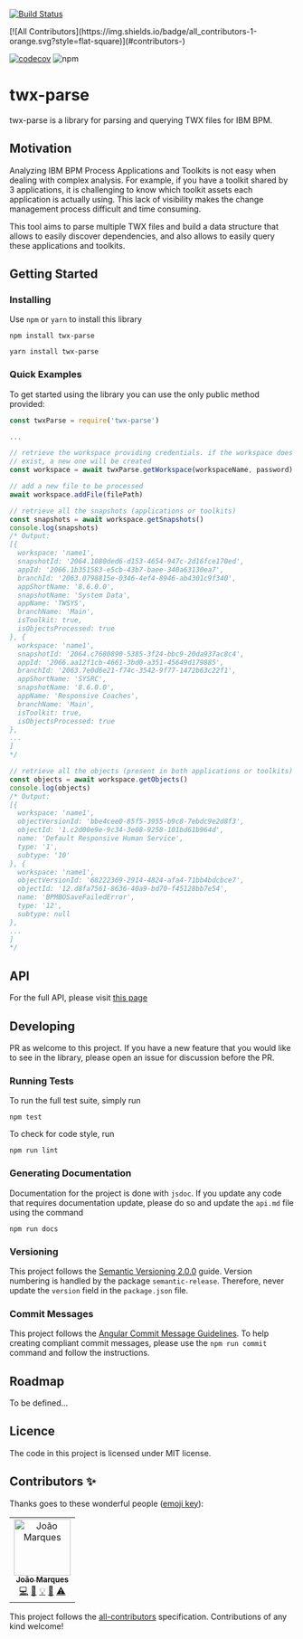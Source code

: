 [![Build Status](https://travis-ci.org/tigermarques/twx-parse.svg?branch=master)](https://travis-ci.org/tigermarques/twx-parse)
<!-- ALL-CONTRIBUTORS-BADGE:START - Do not remove or modify this section -->[![All Contributors](https://img.shields.io/badge/all_contributors-1-orange.svg?style=flat-square)](#contributors-)<!-- ALL-CONTRIBUTORS-BADGE:END -->
[![codecov](https://codecov.io/gh/tigermarques/twx-parse/branch/master/graph/badge.svg)](https://codecov.io/gh/tigermarques/twx-parse)
![npm](https://img.shields.io/npm/v/twx-parser?color=green&label=npm%20package)

# twx-parse
twx-parse is a library for parsing and querying TWX files for IBM BPM.

## Motivation
Analyzing IBM BPM Process Applications and Toolkits is not easy when dealing with complex analysis. For example, if you have a toolkit shared by 3 applications, it is challenging to know which toolkit assets each application is actually using. This lack of visibility makes the change management process difficult and time consuming.

This tool aims to parse multiple TWX files and build a data structure that allows to easily discover dependencies, and also allows to easily query these applications and toolkits.

## Getting Started

### Installing

Use `npm` or `yarn` to install this library

```
npm install twx-parse

yarn install twx-parse
```

### Quick Examples

To get started using the library you can use the only public method provided:

```javascript
const twxParse = require('twx-parse')

...

// retrieve the workspace providing credentials. if the workspace does not
// exist, a new one will be created
const workspace = await twxParse.getWorkspace(workspaceName, password)

// add a new file to be processed
await workspace.addFile(filePath)

// retrieve all the snapshots (applications or toolkits)
const snapshots = await workspace.getSnapshots()
console.log(snapshots)
/* Output:
[{
  workspace: 'name1',
  snapshotId: '2064.1080ded6-d153-4654-947c-2d16fce170ed',
  appId: '2066.1b351583-e5cb-43b7-baee-340a63130ea7',
  branchId: '2063.0798815e-0346-4ef4-8946-ab4301c9f340',
  appShortName: '8.6.0.0',
  snapshotName: 'System Data',
  appName: 'TWSYS',
  branchName: 'Main',
  isToolkit: true,
  isObjectsProcessed: true
}, {
  workspace: 'name1',
  snapshotId: '2064.c7680890-5385-3f24-bbc9-20da937ac8c4',
  appId: '2066.aa12f1cb-4661-3bd0-a351-45649d179885',
  branchId: '2063.7e0d6e21-f74c-3542-9f77-1472b63c22f1',
  appShortName: 'SYSRC',
  snapshotName: '8.6.0.0',
  appName: 'Responsive Coaches',
  branchName: 'Main',
  isToolkit: true,
  isObjectsProcessed: true
},
...
]
*/

// retrieve all the objects (present in both applications or toolkits)
const objects = await workspace.getObjects()
console.log(objects)
/* Output:
[{
  workspace: 'name1',
  objectVersionId: 'bbe4cee0-85f5-3955-b9c8-7ebdc9e2d8f3',
  objectId: '1.c2d00e9e-9c34-3e08-9258-101bd61b964d',
  name: 'Default Responsive Human Service',
  type: '1',
  subtype: '10'
}, {
  workspace: 'name1',
  objectVersionId: '68222369-2914-4824-afa4-71bb4bdcbce7',
  objectId: '12.d8fa7561-8636-40a9-bd70-f45128bb7e54',
  name: 'BPMBOSaveFailedError',
  type: '12',
  subtype: null
},
...
]
*/
```

## API

For the full API, please visit [this page](api.md)

## Developing

PR as welcome to this project. If you have a new feature that you would like to see in the library, please open an issue for discussion before the PR.

### Running Tests

To run the full test suite, simply run

```
npm test
```

To check for code style, run

```
npm run lint
```

### Generating Documentation

Documentation for the project is done with `jsdoc`. If you update any code that requires documentation update, please do so and update the `api.md` file using the command

```
npm run docs
```

### Versioning

This project follows the [Semantic Versioning 2.0.0](https://semver.org/) guide. Version numbering is handled by the package `semantic-release`. Therefore, never update the `version` field in the `package.json` file.

### Commit Messages

This project follows the [Angular Commit Message Guidelines](https://github.com/angular/angular.js/blob/master/DEVELOPERS.md#commits). To help creating compliant commit messages, please use the `npm run commit` command and follow the instructions.

## Roadmap

To be defined...

## Licence

The code in this project is licensed under MIT license.

## Contributors ✨

Thanks goes to these wonderful people ([emoji key](https://allcontributors.org/docs/en/emoji-key)):

<!-- ALL-CONTRIBUTORS-LIST:START - Do not remove or modify this section -->
<!-- prettier-ignore-start -->
<!-- markdownlint-disable -->
<table>
  <tr>
    <td align="center"><a href="https://github.com/tigermarques"><img src="https://avatars0.githubusercontent.com/u/15315098?v=4" width="100px;" alt="João Marques"/><br /><sub><b>João Marques</b></sub></a><br /><a href="https://github.com/tigermarques/twx-parse/commits?author=tigermarques" title="Code">💻</a> <a href="https://github.com/tigermarques/twx-parse/commits?author=tigermarques" title="Documentation">📖</a> <a href="#example-tigermarques" title="Examples">💡</a> <a href="#projectManagement-tigermarques" title="Project Management">📆</a> <a href="https://github.com/tigermarques/twx-parse/commits?author=tigermarques" title="Tests">⚠️</a></td>
  </tr>
</table>

<!-- markdownlint-enable -->
<!-- prettier-ignore-end -->
<!-- ALL-CONTRIBUTORS-LIST:END -->

This project follows the [all-contributors](https://github.com/all-contributors/all-contributors) specification. Contributions of any kind welcome!